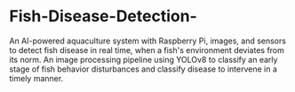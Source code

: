 # Fish-Disease-Detection-
An AI-powered aquaculture system with Raspberry Pi, images, and sensors to detect fish disease in real time, when a fish's environment deviates from its norm. An image processing pipeline using YOLOv8 to classify an early stage of fish behavior disturbances and classify disease to intervene in a timely manner.
